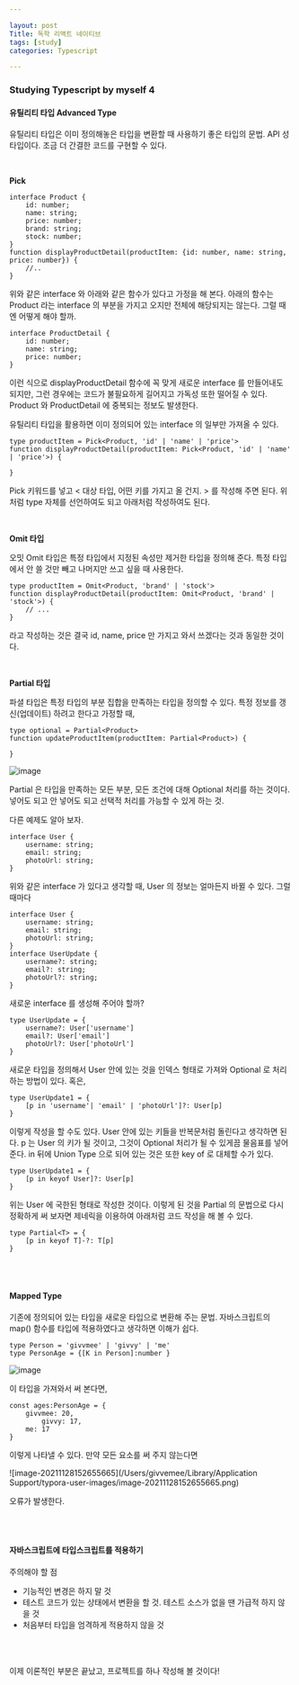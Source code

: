 ```yaml
---

layout: post
Title: 독학 리액트 네이티브
tags: [study]
categories: Typescript

---
```


### Studying Typescript by myself 4

#### 유틸리티 타입 Advanced Type

유틸리티 타입은 이미 정의해놓은 타입을 변환할 때 사용하기 좋은 타입의 문법. API 성 타입이다. 조금 더 간결한 코드를 구현할 수 있다.

<br/>

**Pick**

```tsx
interface Product {
    id: number; 
    name: string;
    price: number;
    brand: string; 
    stock: number;
}
function displayProductDetail(productItem: {id: number, name: string, price: number}) {
	//..
}
```

위와 같은 interface 와 아래와 같은 함수가 있다고 가정을 해 본다. 아래의 함수는 Product 라는 interface 의 부분을 가지고 오지만 전체에 해당되지는 않는다. 그럴 때엔 어떻게 해야 할까.

```tsx
interface ProductDetail {
    id: number;
    name: string;
    price: number;
}
```

이런 식으로 displayProductDetail 함수에 꼭 맞게 새로운 interface 를 만들어내도 되지만, 그런 경우에는 코드가 불필요하게 길어지고 가독성 또한 떨어질 수 있다. Product 와 ProductDetail 에 중복되는 정보도 발생한다.

유틸리티 타입을 활용하면 이미 정의되어 있는 interface 의 일부만 가져올 수 있다.

```tsx
type productItem = Pick<Product, 'id' | 'name' | 'price'>
function displayProductDetail(productItem: Pick<Product, 'id' | 'name' | 'price'>) {

}
```

Pick 키워드를 넣고 < 대상 타입, 어떤 키를 가지고 올 건지. > 를 작성해 주면 된다. 위처럼 type 자체를 선언하여도 되고 아래처럼 작성하여도 된다. 

<br/>

**Omit 타입**

오밋 Omit 타입은 특정 타입에서 지정된 속성만 제거한 타입을 정의해 준다. 특정 타입에서 안 쓸 것만 빼고 나머지만 쓰고 싶을 때 사용한다.

```tsx
type productItem = Omit<Product, 'brand' | 'stock'>
function displayProductDetail(productItem: Omit<Product, 'brand' | 'stock'>) {
	// ... 
}
```

라고 작성하는 것은 결국 id, name, price 만 가지고 와서 쓰겠다는 것과 동일한 것이다. 

<br/>

**Partial 타입**

파셜 타입은 특정 타입의 부분 집합을 만족하는 타입을 정의할 수 있다. 특정 정보를 갱신(업데이트) 하려고 한다고 가정할 때, 

```tsx
type optional = Partial<Product>
function updateProductItem(productItem: Partial<Product>) {

}
```

![image](https://user-images.githubusercontent.com/89691274/143724860-fe962d4d-4300-4981-aee2-365cee16d1d6.png)

Partial 은 타입을 만족하는 모든 부분, 모든 조건에 대해 Optional 처리를 하는 것이다. 넣어도 되고 안 넣어도 되고 선택적 처리를 가능할 수 있게 하는 것.

다른 예제도 알아 보자.

```tsx
interface User {
    username: string;
    email: string;
    photoUrl: string;
}
```

위와 같은 interface 가 있다고 생각할 때, User 의 정보는 얼마든지 바뀔 수 있다. 그럴 때마다 

```tsx
interface User {
    username: string;
    email: string;
    photoUrl: string;
}
interface UserUpdate { 
    username?: string;
    email?: string;
    photoUrl?: string;
}
```

새로운 interface 를 생성해 주어야 할까? 

```tsx
type UserUpdate = {
    username?: User['username']
    email?: User['email']
    photoUrl?: User['photoUrl']
}
```

새로운 타입을 정의해서 User 안에 있는 것을 인덱스 형태로 가져와 Optional 로 처리하는 방법이 있다. 혹은,

```tsx
type UserUpdate1 = {
    [p in 'username'| 'email' | 'photoUrl']?: User[p]
}
```

이렇게 작성을 할 수도 있다. User 안에 있는 키들을 반복문처럼 돌린다고 생각하면 된다. p 는 User 의 키가 될 것이고, 그것이 Optional 처리가 될 수 있게끔 물음표를 넣어 준다. in 뒤에 Union Type 으로 되어 있는 것은 또한 key of 로 대체할 수가 있다.

```tsx
type UserUpdate1 = {
    [p in keyof User]?: User[p]
}
```

위는 User 에 국한된 형태로 작성한 것이다. 이렇게 된 것을 Partial 의 문법으로 다시 정확하게 써 보자면 제네릭을 이용하여 아래처럼 코드 작성을 해 볼 수 있다.

```tsx
type Partial<T> = {
    [p in keyof T]-?: T[p]
}
```

<br/>

<br/>

#### Mapped Type

기존에 정의되어 있는 타입을 새로운 타입으로 변환해 주는 문법. 자바스크립트의 map() 함수를 타입에 적용하였다고 생각하면 이해가 쉽다.

```tsx
type Person = 'givvmee' | 'givvy' | 'me'
type PersonAge = {[K in Person]:number }
```

![image](https://user-images.githubusercontent.com/89691274/143732029-cf7ffe17-e530-406d-9139-8369d2bd28f2.png)

이 타입을 가져와서 써 본다면,

```tsx
const ages:PersonAge = {
    givvmee: 20,
		givvy: 17,
  	me: 17
}
```

이렇게 나타낼 수 있다. 만약 모든 요소를 써 주지 않는다면

![image-20211128152655665](/Users/givvemee/Library/Application Support/typora-user-images/image-20211128152655665.png)

오류가 발생한다.

<br/>

<br/>

#### 자바스크립트에 타입스크립트를 적용하기

주의해야 할 점 

- 기능적인 변경은 하지 말 것
- 테스트 코드가 있는 상태에서 변환을 할 것. 테스트 소스가 없을 땐 가급적 하지 않을 것
- 처음부터 타입을 엄격하게 적용하지 않을 것

<br/>

<br/>

이제 이론적인 부분은 끝났고, 프로젝트를 하나 작성해 볼 것이다! 























